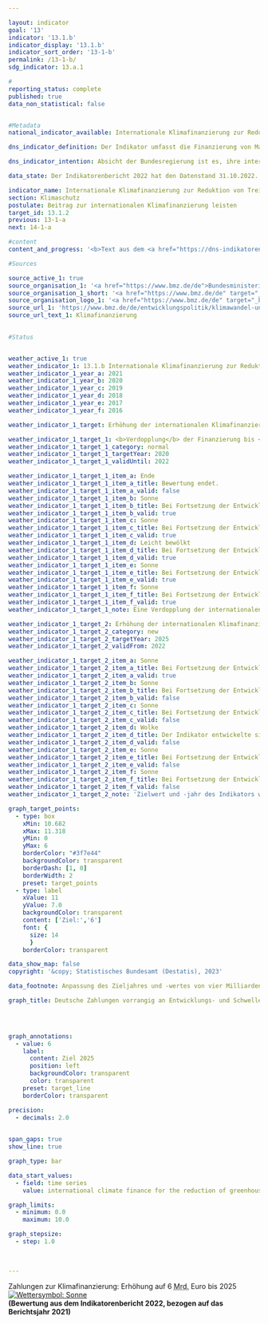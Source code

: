 ```yaml
---

layout: indicator    
goal: '13'    
indicator: '13.1.b'    
indicator_display: '13.1.b'    
indicator_sort_order: '13-1-b'    
permalink: /13-1-b/    
sdg_indicator: 13.a.1    

#
reporting_status: complete    
published: true    
data_non_statistical: false    


#Metadata    
national_indicator_available: Internationale Klimafinanzierung zur Reduktion von Treibhausgasen und zur Anpassung an den Klimawandel    

dns_indicator_definition: Der Indikator umfasst die Finanzierung von Maßnahmen zur Reduktion von Treibhausgasen (<abbr title="Treibhausgas" tabindex="0">THG</abbr>), zur Anpassung an den Klimawandel sowie klimarelevante Maßnahmen zum Erhalt der Biodiversität und zum Waldschutz (Projekte zum Schutz, nachhaltiger Nutzung und Wiederaufforstung von Wald im Rahmen des <abbr title="Reducing Emissions from Deforestation and Forest Degradation (Minderung von Emissionen aus Entwaldung und Schädigung von Wäldern)" tabindex="0">REDD</abbr>+&nbsp;Regelwerks). Die Maßnahmen erfolgen vorrangig in Entwicklungs- und Schwellenländern und werden aus deutschen Haushaltsmitteln (seit 2017&nbsp;einschließlich der Schenkungsäquivalente von Entwicklungskrediten) finanziert.    

dns_indicator_intention: Absicht der Bundesregierung ist es, ihre internationale Klimafinanzierung bis 2025&nbsp;auf sechs Milliarden Euro<sup>1</sup> aus Haushaltsmitteln zu erhöhen und somit den Sollwert von zwei Milliarden Euro des Jahres 2014&nbsp;zu verdreifachen. In den Entscheidungen, welche das Klimaabkommen von Paris begleiteten, wurde die Zusage der Industrieländer von 2009&nbsp;bekräftigt, ab dem Jahr 2020&nbsp;bis 2025&nbsp;gemeinsam 100&nbsp;Milliarden <abbr title="United States (Vereinigte Staaten von Amerika)" tabindex="0">US</abbr>-Dollar aus öffentlichen und durch öffentliche Mittel mobilisierten privaten Quellen für den Klimaschutz und die Anpassung an den Klimawandel in Entwicklungsländern bereitzustellen.<br><br><small><sup>1</sup>Anpassung des Zieljahres und &#8209;wertes von vier Milliarden Euro bis 2020&nbsp;gemäß Grundsatzbeschluss 2022.</small>    

data_state: Der Indikatorenbericht 2022 hat den Datenstand 31.10.2022. Die Daten auf dieser Plattform werden regelmäßig aktualisiert, sodass online aktuellere Daten verfügbar sein können als im <a href="https://dns-indikatoren.de/facts_publications/">Indikatorenbericht 2022</a> veröffentlicht.    

indicator_name: Internationale Klimafinanzierung zur Reduktion von Treibhausgasen und zur Anpassung an den Klimawandel    
section: Klimaschutz    
postulate: Beitrag zur internationalen Klimafinanzierung leisten    
target_id: 13.1.2    
previous: 13-1-a    
next: 14-1-a    

#content     
content_and_progress: '<b>Text aus dem <a href="https://dns-indikatoren.de/facts_publications/">Indikatorenbericht 2022&nbsp;</a></b><br><br>Die Daten des Indikators sind der Berichterstattung zur <abbr title="Europäische Union" tabindex="0">EU</abbr>-Verordnung über ein System für die Überwachung von Treibhausgasen (<abbr title="Treibhausgas" tabindex="0">THG</abbr>) entnommen. Datenquelle der jährlich erhobenen Daten ist das Bundesministerium für wirtschaftliche Zusammenarbeit und Entwicklung (<abbr title="Bundesministerium für wirtschaftliche Zusammenarbeit und Entwicklung" tabindex="0">BMZ</abbr>), das in diesem Kontext auch über die Klimafinanzierung anderer Bundesministerien berichtet. Dabei werden für die Berechnung der Ausgaben für bilaterale Klimafinanzierung die Zusagen, für multilaterale Klimafinanzierung sowie für Beiträge zu Energie- und Klimafonds die tatsächlichen Auszahlungen zugrunde gelegt. Der Indikator beinhaltet darüber hinaus die anteilig zuzurechnende Klimafinanzierung, welche sich aus deren Beiträgen zu multilateralen Fonds bei Entwicklungsbanken ergibt. Sofern die Klimafinanzierung schwerpunktmäßig Entwicklungsländern zugutekommt, ist diese Teil der öffentlichen Entwicklungsausgaben (siehe Indikator <a href="https://dns-indikatoren.de/17-1">17.1</a>&nbsp;„Anteil öffentlicher Entwicklungsausgaben am Bruttonationaleinkommen“).<br><br>Im Jahr 2021&nbsp;wurden aus deutschen Haushaltsmitteln 5,34&nbsp;Milliarden Euro für die internationale Klimafinanzierung zur Reduzierung von Treibhausgasen und zur Anpassung an den Klimawandel zugesagt beziehungsweise bereitgestellt. Im Vergleich zum Vorjahr, in dem die Klimafinanzierung 5,09&nbsp;Milliarden Euro betrug, ist ein Anstieg um 4,9&nbsp;% zu verzeichnen. Das Ziel des Indikators von sechs Milliarden Euro bis zum Jahr 2025&nbsp;wird bei Fortführung der bisherigen Entwicklung voraussichtlich erreicht. Das ursprüngliche Ziel&nbsp;–&nbsp;von vier Milliarden Euro bis zum Jahr 2020&nbsp;–&nbsp;wurde bereits 2019&nbsp;mit Zahlungen in Höhe von 4,34&nbsp;Milliarden Euro erreicht. 36&nbsp;% der Klimafinanzierungsmittel flossen 2021&nbsp;in die Emissionsminderung und 33&nbsp;% in die Anpassung an den Klimawandel. Mit den verbleibenden 30&nbsp;% wurden bereichsübergreifende Projekte finanziert. Da die bereichsübergreifenden Projekte gleichermaßen minderungs- als auch anpassungsrelevant sind, ergibt sich nach Aufteilung dieser, dass&nbsp;–&nbsp;wie in den Jahren zuvor&nbsp;–&nbsp;auch 2021&nbsp;mehr Mittel für Minderungsvorhaben (51&nbsp;%) als für Anpassungsvorhaben (49&nbsp;%) aufgewendet wurden.<br><br>Über multilaterale Kanäle wurden 18&nbsp;% (971&nbsp;Millionen Euro) der Klimafinanzierung im Jahr 2021&nbsp;bereitgestellt. Davon können Deutschland 268&nbsp;Millionen Euro auf Basis der klimarelevanten Anteile der deutschen Beiträge zu den multilateralen Entwicklungsbanken, der Globalen Umweltfazilität und dem Internationalen Fonds für landwirtschaftliche Entwicklung zugerechnet werden. Die verbleibenden 703&nbsp;Millionen Euro stellt Deutschland über multilaterale Einrichtungen und Beiträge für internationale Klimafonds bereit.<br><br>Neben der öffentlichen Klimafinanzierung aus Haushaltsmitteln stellen die Kreditanstalt für Wiederaufbau (<abbr title="Kreditanstalt für Wiederaufbau" tabindex="0">KfW</abbr>) und die Deutsche Entwicklungsgesellschaft (<abbr title="Deutsche Investitions- und Entwicklungsgesellschaft" tabindex="0">DEG</abbr>) ebenfalls klimabezogene Kredite und andere Finanzierungen aus Marktmitteln bereit. Diese stellen die „mobilisierte öffentliche Klimafinanzierung“ dar und sind nicht im Indikator enthalten. Im Jahr 2021&nbsp;umfassten die so mobilisierten Ressourcen rund 2,59&nbsp;Milliarden Euro im Vergleich zu 2,55&nbsp;Milliarden Euro aus dem Vorjahr. Auch hier wurden mehr Mittel für Minderungsvorhaben (58&nbsp;%) als für Anpassungsvorhaben (42&nbsp;%) aufgewendet.'        

#Sources    

source_active_1: true
source_organisation_1: '<a href="https://www.bmz.de/de">Bundesministerium für wirtschaftliche Zusammenarbeit und Entwicklung</a>'
source_organisation_1_short: '<a href="https://www.bmz.de/de" target="_blank">Bundesministerium für wirtschaftliche Zusammenarbeit und Entwicklung</a>'
source_organisation_logo_1: '<a href="https://www.bmz.de/de" target="_blank"><img src="https://dns-indikatoren.de/public/OrgImgDe/bmz.png" alt="Bundesministerium für wirtschaftliche Zusammenarbeit und Entwicklung" title=" Klicken Sie hier um zur Homepage der Organisation Bundesministerium für wirtschaftliche Zusammenarbeit und Entwicklung zu gelangen." style="height:60px; width:148px; border: transparent"/></a>'
source_url_1: 'https://www.bmz.de/de/entwicklungspolitik/klimawandel-und-entwicklung/klimafinanzierung'
source_url_text_1: Klimafinanzierung
    

#Status    


weather_active_1: true
weather_indicator_1: 13.1.b Internationale Klimafinanzierung zur Reduktion von Treibhausgasen und zur Anpassung an den Klimawandel
weather_indicator_1_year_a: 2021
weather_indicator_1_year_b: 2020
weather_indicator_1_year_c: 2019
weather_indicator_1_year_d: 2018
weather_indicator_1_year_e: 2017
weather_indicator_1_year_f: 2016

weather_indicator_1_target: Erhöhung der internationalen Klimafinanzierung auf mindestens 6&nbsp;<abbr title="Milliarde" tabindex="0">Mrd.</abbr> Euro bis spätestens 2025.

weather_indicator_1_target_1: <b>Verdopplung</b> der Finanzierung bis <b>2020</b> gegenüber 2014
weather_indicator_1_target_1_category: normal
weather_indicator_1_target_1_targetYear: 2020
weather_indicator_1_target_1_validUntil: 2022

weather_indicator_1_target_1_item_a: Ende
weather_indicator_1_target_1_item_a_title: Bewertung endet.
weather_indicator_1_target_1_item_a_valid: false
weather_indicator_1_target_1_item_b: Sonne
weather_indicator_1_target_1_item_b_title: Bei Fortsetzung der Entwicklung aus 2020 wäre der Zielwert erreicht oder um weniger als 5&nbsp;% der Differenz zwischen Zielwert und dem Wert aus 2020 verfehlt worden.
weather_indicator_1_target_1_item_b_valid: true
weather_indicator_1_target_1_item_c: Sonne
weather_indicator_1_target_1_item_c_title: Bei Fortsetzung der Entwicklung aus 2019 wäre der Zielwert erreicht oder um weniger als 5&nbsp;% der Differenz zwischen Zielwert und dem Wert aus 2019 verfehlt worden.
weather_indicator_1_target_1_item_c_valid: true
weather_indicator_1_target_1_item_d: Leicht bewölkt
weather_indicator_1_target_1_item_d_title: Bei Fortsetzung der Entwicklung von 2018 wäre das Ziel um mindestens 5&nbsp;%, aber maximal um 20&nbsp;% der Differenz zwischen Zielwert und dem Wert aus 2018 verfehlt worden.
weather_indicator_1_target_1_item_d_valid: true
weather_indicator_1_target_1_item_e: Sonne
weather_indicator_1_target_1_item_e_title: Bei Fortsetzung der Entwicklung aus 2017 wäre der Zielwert erreicht oder um weniger als 5&nbsp;% der Differenz zwischen Zielwert und dem Wert aus 2017 verfehlt worden.
weather_indicator_1_target_1_item_e_valid: true
weather_indicator_1_target_1_item_f: Sonne
weather_indicator_1_target_1_item_f_title: Bei Fortsetzung der Entwicklung aus 2016 wäre der Zielwert erreicht oder um weniger als 5&nbsp;% der Differenz zwischen Zielwert und dem Wert aus 2016 verfehlt worden.
weather_indicator_1_target_1_item_f_valid: true
weather_indicator_1_target_1_note: Eine Verdopplung der internationalen Klimafinanzierung von 2014&nbsp;entsprach einer Erhöhung auf 4&nbsp;Milliarden Euro.

weather_indicator_1_target_2: Erhöhung der internationalen Klimafinanzierung auf mindestens <b>6&nbsp;<abbr title="Milliarde" tabindex="0">Mrd.</abbr></b> Euro bis spätestens <b>2025</b>.
weather_indicator_1_target_2_category: new
weather_indicator_1_target_2_targetYear: 2025
weather_indicator_1_target_2_validFrom: 2022

weather_indicator_1_target_2_item_a: Sonne
weather_indicator_1_target_2_item_a_title: Bei Fortsetzung der Entwicklung aus 2021 wäre der Zielwert erreicht oder um weniger als 5&nbsp;% der Differenz zwischen Zielwert und dem Wert aus 2021 verfehlt worden.
weather_indicator_1_target_2_item_a_valid: true
weather_indicator_1_target_2_item_b: Sonne
weather_indicator_1_target_2_item_b_title: Bei Fortsetzung der Entwicklung aus 2020 wäre der Zielwert erreicht oder um weniger als 5&nbsp;% der Differenz zwischen Zielwert und dem Wert aus 2020 verfehlt worden.
weather_indicator_1_target_2_item_b_valid: false
weather_indicator_1_target_2_item_c: Sonne
weather_indicator_1_target_2_item_c_title: Bei Fortsetzung der Entwicklung aus 2019 wäre der Zielwert erreicht oder um weniger als 5&nbsp;% der Differenz zwischen Zielwert und dem Wert aus 2019 verfehlt worden.
weather_indicator_1_target_2_item_c_valid: false
weather_indicator_1_target_2_item_d: Wolke
weather_indicator_1_target_2_item_d_title: Der Indikator entwickelte sich in 2018 zwar in die gewünschte Richtung auf das Ziel zu, bei Fortsetzung der Entwicklung wäre das Ziel im Zieljahr aber um mehr als 20 % der Differenz zwischen Zielwert und dem Wert aus 2018 verfehlt worden.
weather_indicator_1_target_2_item_d_valid: false
weather_indicator_1_target_2_item_e: Sonne
weather_indicator_1_target_2_item_e_title: Bei Fortsetzung der Entwicklung aus 2017 wäre der Zielwert erreicht oder um weniger als 5&nbsp;% der Differenz zwischen Zielwert und dem Wert aus 2017 verfehlt worden.
weather_indicator_1_target_2_item_e_valid: false
weather_indicator_1_target_2_item_f: Sonne
weather_indicator_1_target_2_item_f_title: Bei Fortsetzung der Entwicklung aus 2016 wäre der Zielwert erreicht oder um weniger als 5&nbsp;% der Differenz zwischen Zielwert und dem Wert aus 2016 verfehlt worden.
weather_indicator_1_target_2_item_f_valid: false
weather_indicator_1_target_2_note: 'Zielwert und -jahr des Indikators wurden im <a href="https://www.bundesregierung.de/resource/blob/992814/2146150/1cc38031193bf28e03327ba17eb6666b/2022-11-30-dns-grundsatzbeschluss-data.pdf?download=1">Grundsatzbeschluss 2022&nbsp;zur Deutschen Nachhaltigkeitsstrategie</a> an die Vereinbarungen im Koalitionsvertrag angepasst. Seit Inkrafttreten dieses Beschlusses gilt für den Indikator das geänderte Ziel (6&nbsp;Milliarden Euro bis spätestens 2025).'    

graph_target_points:
  - type: box
    xMin: 10.682
    xMax: 11.318
    yMin: 0
    yMax: 6
    borderColor: "#3f7e44"
    backgroundColor: transparent
    borderDash: [1, 0]
    borderWidth: 2
    preset: target_points
  - type: label
    xValue: 11
    yValue: 7.0
    backgroundColor: transparent
    content: ['Ziel:','6']
    font: {
      size: 14
      }
    borderColor: transparent    

data_show_map: false    
copyright: '&copy; Statistisches Bundesamt (Destatis), 2023'    

data_footnote: Anpassung des Zieljahres und -wertes von vier Milliarden Euro bis 2020&nbsp;gemäß Grundsatzbeschluss 2022.    

graph_title: Deutsche Zahlungen vorrangig an Entwicklungs- und Schwellenländer zur Klimafinanzierung    

    


graph_annotations:
  - value: 6
    label:
      content: Ziel 2025
      position: left
      backgroundColor: transparent
      color: transparent
    preset: target_line
    borderColor: transparent    

precision: 
  - decimals: 2.0
        

span_gaps: true    
show_line: true    

graph_type: bar    

data_start_values: 
  - field: time series
    value: international climate finance for the reduction of greenhouse gases and adaptation to climate change    

graph_limits: 
  - minimum: 0.0
    maximum: 10.0    

graph_stepsize: 
  - step: 1.0
        

                    
---
```



<div>
  <div class="my-header">
    <label class="default">Zahlungen zur Klimafinanzierung: Erhöhung auf 6&nbsp;<abbr title="Milliarde" tabindex="0">Mrd.</abbr> Euro bis 2025
      <a href="https://dns-indikatoren.de/status"><img src="https://g205sdgs.github.io/sdg-indicators/public/Wettersymbole/Sonne.png" title="Bei Fortsetzung der Entwicklung aus 2021 wäre der Zielwert erreicht oder um weniger als 5&nbsp;% der Differenz zwischen Zielwert und dem Wert aus 2021 verfehlt worden." alt="Wettersymbol: Sonne"/>
      </a>
    </label>
  </div>
</div>
<div class="my-header-note">
  <label class="default"><b>(Bewertung aus dem Indikatorenbericht 2022, bezogen auf das Berichtsjahr 2021)
  </b></label>
</div>